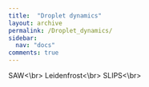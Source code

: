 ```yaml
---
title:  "Droplet dynamics"
layout: archive
permalink: /Droplet_dynamics/
sidebar:
  nav: "docs"
comments: true
---
```


SAW<\br>
Leidenfrost<\br>
SLIPS<\br>
